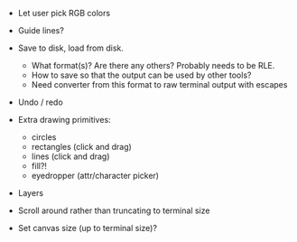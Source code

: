 
- Let user pick RGB colors

- Guide lines?

- Save to disk, load from disk.
  - What format(s)? Are there any others? Probably needs to be RLE.
  - How to save so that the output can be used by other tools?
  - Need converter from this format to raw terminal output with escapes

- Undo / redo

- Extra drawing primitives:
  - circles
  - rectangles (click and drag)
  - lines (click and drag)
  - fill?!
  - eyedropper (attr/character picker)

- Layers

- Scroll around rather than truncating to terminal size
- Set canvas size (up to terminal size)?
